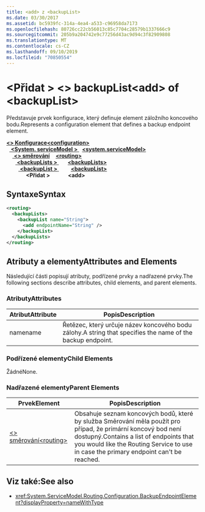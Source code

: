 ```yaml
---
title: <add> z <backupList>
ms.date: 03/30/2017
ms.assetid: bc5939fc-314a-4ea4-a533-c96958da7173
ms.openlocfilehash: 80726cc22cb56013c85c7704c28579b1337666c9
ms.sourcegitcommit: 205b9a204742e9c77256d43ac9d94c3f82909808
ms.translationtype: MT
ms.contentlocale: cs-CZ
ms.lasthandoff: 09/10/2019
ms.locfileid: "70850554"
---
```

# <a name="add-of-backuplist"></a><span data-ttu-id="2b6ad-102">\<Přidat > \<> backupList</span><span class="sxs-lookup"><span data-stu-id="2b6ad-102">\<add> of \<backupList></span></span>
<span data-ttu-id="2b6ad-103">Představuje prvek konfigurace, který definuje element záložního koncového bodu.</span><span class="sxs-lookup"><span data-stu-id="2b6ad-103">Represents a configuration element that defines a backup endpoint element.</span></span>  
  
<span data-ttu-id="2b6ad-104">[ **\<> Konfigurace**](../configuration-element.md)</span><span class="sxs-lookup"><span data-stu-id="2b6ad-104">[**\<configuration>**](../configuration-element.md)</span></span>\
<span data-ttu-id="2b6ad-105">&nbsp;&nbsp;[ **\<System. serviceModel >** ](system-servicemodel.md)</span><span class="sxs-lookup"><span data-stu-id="2b6ad-105">&nbsp;&nbsp;[**\<system.serviceModel>**](system-servicemodel.md)</span></span>\
<span data-ttu-id="2b6ad-106">&nbsp;&nbsp;&nbsp;&nbsp;[ **\<> směrování**](routing.md)</span><span class="sxs-lookup"><span data-stu-id="2b6ad-106">&nbsp;&nbsp;&nbsp;&nbsp;[**\<routing>**](routing.md)</span></span>\
<span data-ttu-id="2b6ad-107">&nbsp;&nbsp;&nbsp;&nbsp;&nbsp;&nbsp;[ **\<backupLists >** ](backuplists.md)</span><span class="sxs-lookup"><span data-stu-id="2b6ad-107">&nbsp;&nbsp;&nbsp;&nbsp;&nbsp;&nbsp;[**\<backupLists>**](backuplists.md)</span></span>\
<span data-ttu-id="2b6ad-108">&nbsp;&nbsp;&nbsp;&nbsp;&nbsp;&nbsp;&nbsp;&nbsp;[ **\<backupList >** ](backuplist.md)</span><span class="sxs-lookup"><span data-stu-id="2b6ad-108">&nbsp;&nbsp;&nbsp;&nbsp;&nbsp;&nbsp;&nbsp;&nbsp;[**\<backupList>**](backuplist.md)</span></span>\
<span data-ttu-id="2b6ad-109">&nbsp;&nbsp;&nbsp;&nbsp;&nbsp;&nbsp;&nbsp;&nbsp;&nbsp;&nbsp;&nbsp;&nbsp; **\<Přidat >**</span><span class="sxs-lookup"><span data-stu-id="2b6ad-109">&nbsp;&nbsp;&nbsp;&nbsp;&nbsp;&nbsp;&nbsp;&nbsp;&nbsp;&nbsp;&nbsp;&nbsp;**\<add>**</span></span>  
  
## <a name="syntax"></a><span data-ttu-id="2b6ad-110">Syntaxe</span><span class="sxs-lookup"><span data-stu-id="2b6ad-110">Syntax</span></span>  
  
```xml  
<routing>
  <backupLists>
    <backupList name="String">
      <add endpointName="String" />
    </backupList>
  </backupLists>
</routing>
```  
  
## <a name="attributes-and-elements"></a><span data-ttu-id="2b6ad-111">Atributy a elementy</span><span class="sxs-lookup"><span data-stu-id="2b6ad-111">Attributes and Elements</span></span>  
 <span data-ttu-id="2b6ad-112">Následující části popisují atributy, podřízené prvky a nadřazené prvky.</span><span class="sxs-lookup"><span data-stu-id="2b6ad-112">The following sections describe attributes, child elements, and parent elements.</span></span>  
  
### <a name="attributes"></a><span data-ttu-id="2b6ad-113">Atributy</span><span class="sxs-lookup"><span data-stu-id="2b6ad-113">Attributes</span></span>  
  
|<span data-ttu-id="2b6ad-114">Atribut</span><span class="sxs-lookup"><span data-stu-id="2b6ad-114">Attribute</span></span>|<span data-ttu-id="2b6ad-115">Popis</span><span class="sxs-lookup"><span data-stu-id="2b6ad-115">Description</span></span>|  
|---------------|-----------------|  
|<span data-ttu-id="2b6ad-116">name</span><span class="sxs-lookup"><span data-stu-id="2b6ad-116">name</span></span>|<span data-ttu-id="2b6ad-117">Řetězec, který určuje název koncového bodu zálohy.</span><span class="sxs-lookup"><span data-stu-id="2b6ad-117">A string that specifies the name of the backup endpoint.</span></span>|  
  
### <a name="child-elements"></a><span data-ttu-id="2b6ad-118">Podřízené elementy</span><span class="sxs-lookup"><span data-stu-id="2b6ad-118">Child Elements</span></span>  
 <span data-ttu-id="2b6ad-119">Žádné</span><span class="sxs-lookup"><span data-stu-id="2b6ad-119">None.</span></span>  
  
### <a name="parent-elements"></a><span data-ttu-id="2b6ad-120">Nadřazené elementy</span><span class="sxs-lookup"><span data-stu-id="2b6ad-120">Parent Elements</span></span>  
  
|<span data-ttu-id="2b6ad-121">Prvek</span><span class="sxs-lookup"><span data-stu-id="2b6ad-121">Element</span></span>|<span data-ttu-id="2b6ad-122">Popis</span><span class="sxs-lookup"><span data-stu-id="2b6ad-122">Description</span></span>|  
|-------------|-----------------|  
|[<span data-ttu-id="2b6ad-123">\<> směrování</span><span class="sxs-lookup"><span data-stu-id="2b6ad-123">\<routing></span></span>](routing.md)|<span data-ttu-id="2b6ad-124">Obsahuje seznam koncových bodů, které by služba Směrování měla použít pro případ, že primární koncový bod není dostupný.</span><span class="sxs-lookup"><span data-stu-id="2b6ad-124">Contains a list of endpoints that you would like the Routing Service to use in case the primary endpoint can't be reached.</span></span>|  
  
## <a name="see-also"></a><span data-ttu-id="2b6ad-125">Viz také:</span><span class="sxs-lookup"><span data-stu-id="2b6ad-125">See also</span></span>

- <xref:System.ServiceModel.Routing.Configuration.BackupEndpointElement?displayProperty=nameWithType>
